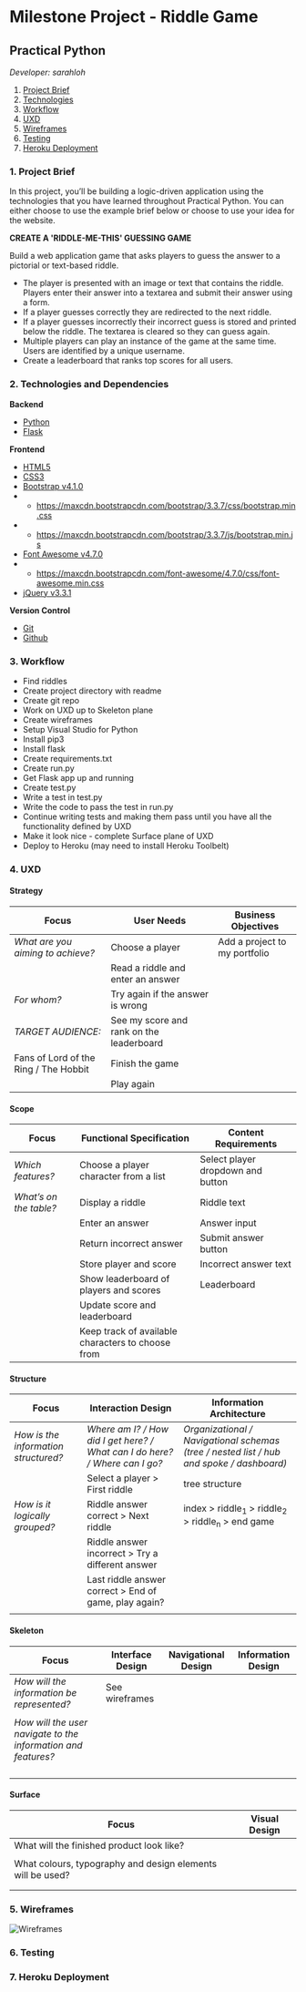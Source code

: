 # Milestone Project - Riddle Game
## Practical Python

*Developer: sarahloh*

1. [Project Brief](#1.-project-brief)
2. [Technologies](#2.-technologies-and-dependencies)
4. [Workflow](#3.-workflow)
4. [UXD](#4.-uxd)
5. [Wireframes](#5.-wireframes)
6. [Testing](#6.-testing)
7. [Heroku Deployment](#7.-heroku-deployment)

### 1. Project Brief

In this project, you’ll be building a logic-driven application using the technologies that you have learned throughout Practical Python. You can either choose to use the example brief below or choose to use your idea for the website.

**CREATE A 'RIDDLE-ME-THIS' GUESSING GAME**

Build a web application game that asks players to guess the answer to a pictorial or text-based riddle.

- The player is presented with an image or text that contains the riddle. Players enter their answer into a textarea and submit their answer using a form.
- If a player guesses correctly they are redirected to the next riddle.
- If a player guesses incorrectly their incorrect guess is stored and printed below the riddle. The textarea is cleared so they can guess again.
- Multiple players can play an instance of the game at the same time. Users are identified by a unique username.
- Create a leaderboard that ranks top scores for all users.


### 2. Technologies and Dependencies

**Backend**

- [Python](https://www.python.org)
- [Flask](http://flask.pocoo.org)

**Frontend**

- [HTML5](https://developer.mozilla.org/en-US/docs/Web/Guide/HTML/HTML5)
- [CSS3](https://developer.mozilla.org/en-US/docs/Web/CSS/CSS3)
- [Bootstrap v4.1.0](https://getbootstrap.com/docs/4.1/)
- - https://maxcdn.bootstrapcdn.com/bootstrap/3.3.7/css/bootstrap.min.css
- - https://maxcdn.bootstrapcdn.com/bootstrap/3.3.7/js/bootstrap.min.js
- [Font Awesome v4.7.0](https://fontawesome.com/v4.7.0/)
- - https://maxcdn.bootstrapcdn.com/font-awesome/4.7.0/css/font-awesome.min.css
- [jQuery v3.3.1](https://jquery.com)

**Version Control**

- [Git](https://git-scm.com)
- [Github](https://github.com)


### 3. Workflow

- Find riddles
- Create project directory with readme
- Create git repo
- Work on UXD up to Skeleton plane
- Create wireframes
- Setup Visual Studio for Python
- Install pip3
- Install flask
- Create requirements.txt
- Create run.py
- Get Flask app up and running
- Create test.py
- Write a test in test.py
- Write the code to pass the test in run.py
- Continue writing tests and making them pass until you have all the functionality defined by UXD
- Make it look nice - complete Surface plane of UXD
- Deploy to Heroku (may need to install Heroku Toolbelt)


### 4. UXD

#### Strategy

| Focus                                                       | User Needs                                                            | Business Objectives                             |
|-------------------------------------------------------------|-----------------------------------------------------------------------|-------------------------------------------------|
| _What are you aiming to achieve?_                           | Choose a player                                                       | Add a project to my portfolio                   |
|                                                             | Read a riddle and enter an answer                                     |  |
| _For whom?_                                                 | Try again if the answer is wrong                                      |  |
| _TARGET AUDIENCE:_                                          | See my score and rank on the leaderboard                              |  |
| Fans of Lord of the Ring / The Hobbit                       | Finish the game |  |
|                                                             | Play again |  |

#### Scope

| Focus                                                       | Functional Specification                                              | Content Requirements                            |
|-------------------------------------------------------------|-----------------------------------------------------------------------|-------------------------------------------------|
| _Which features?_                                           | Choose a player character from a list                                 | Select player dropdown and button               |
| _What’s on the table?_                                      | Display a riddle                                                      | Riddle text                                     |
|                                                             | Enter an answer                                                       | Answer input                                    |
|                                                             | Return incorrect answer                                               | Submit answer button                            |
|                                                             | Store player and score                                                | Incorrect answer text                           |
|                                                             | Show leaderboard of players and scores                                | Leaderboard                                     |
|                                                             | Update score and leaderboard                                          |  |
|                                                             | Keep track of available characters to choose from                     |  |

#### Structure

| Focus                                                       | Interaction Design                                                           | Information Architecture                                                                |
|-------------------------------------------------------------|------------------------------------------------------------------------------|-----------------------------------------------------------------------------------------|
| _How is the information structured?_                        | _Where am I? / How did I get here? / What can I do here? / Where can I go?_  | _Organizational / Navigational schemas (tree / nested list / hub and spoke / dashboard)_|
|                                                             | Select a player > First riddle                                               | tree structure                                                                          |
| _How is it logically grouped?_                              | Riddle answer correct > Next riddle                                          | index > riddle<sub>1</sub> > riddle<sub>2</sub> > riddle<sub>n</sub> > end game         |
|                                                             | Riddle answer incorrect > Try a different answer                             |  |
|                                                             | Last riddle answer correct > End of game, play again?                        |  |
|                                                             |  |  |

#### Skeleton

| Focus                                                         | Interface Design         | Navigational Design  | Information Design  |
|---------------------------------------------------------------|--------------------------|----------------------|---------------------|
| _How will the information be represented?_                    | See wireframes           |                      |                     |
|                                                               |  |  |  |
| _How will the user navigate to the information and features?_ |  |  |  |
|                                                               |  |  |  |
|                                                               |  |  |  |
|                                                               |  |  |  |
|                                                               |  |  |  |

#### Surface

| Focus                                                       | Visual Design                       |
|-------------------------------------------------------------|-------------------------------------|
| What will the finished product look like?                   |  |
|                                                             |  |
| What colours, typography and design elements will be used?  |  |
|                                                             |  |
|                                                             |  |

### 5. Wireframes

![Wireframes](https://raw.githubusercontent.com/sarahloh/p3-riddle-game/master/assets/images/readme/wireframes.jpg)


### 6. Testing

<!--
[**HTML Validator Results**](https://validator.w3.org/nu/?doc=https%3A%2F%2Fsarahloh.github.io%2Fp1-comeragh-equestrian%2F)

[**CSS Validator Results**](https://jigsaw.w3.org/css-validator/validator?uri=https%3A%2F%2Fsarahloh.github.io%2Fp1-comeragh-equestrian%2F&profile=css3svg&usermedium=all&warning=1&vextwarning=&lang=en)
 -->

### 7. Heroku Deployment
